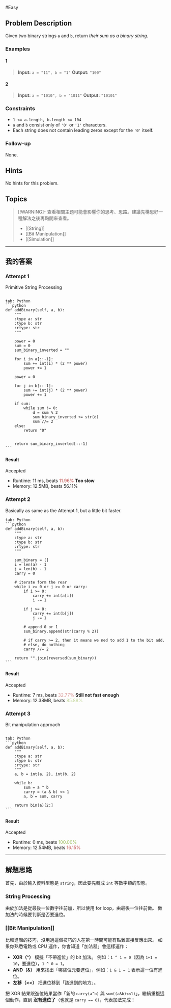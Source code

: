  #Easy
## Problem Description
Given two binary strings `a` and `b`, return _their sum as a binary string_.

### Examples
#### 1
> **Input:** `a = "11", b = "1"`
> **Output:** `"100"`
#### 2
> **Input:** `a = "1010", b = "1011"`
> **Output:** `"10101"`

### Constraints
- `1 <= a.length, b.length <= 104`
- `a` and `b` consist only of `'0'` or `'1'` characters.
- Each string does not contain leading zeros except for the `'0'` itself.

### Follow-up
None.

## Hints
No hints for this problem.

## Topics
> [!WARNING]- 查看相關主題可能會影響你的思考、思路。建議先構思好一種解法之後再點開來查看。
> - [[String]]
> - [[Bit Manipulation]]
> - [[Simulation]]

---
## 我的答案
### Attempt 1
Primitive String Processing
~~~~tabs

tab: Python
```python
def addBinary(self, a, b):
    """
    :type a: str
    :type b: str
    :rtype: str
    """

    power = 0
    sum = 0
    sum_binary_inverted = ""

    for i in a[::-1]:
        sum += int(i) * (2 ** power)
        power += 1
        
    power = 0

    for j in b[::-1]:
        sum += int(j) * (2 ** power)
        power += 1

    if sum:
        while sum != 0:
            d = sum % 2
            sum_binary_inverted += str(d)
            sum //= 2
    else:
        return "0"


    return sum_binary_inverted[::-1]
```
~~~~
#### Result
Accepted
- Runtime: $11$ ms, beats <font color="#c0504d">11.96%</font>
	**Too slow**
- Memory: 12.5MB, beats 56.11%
### Attempt 2 
Basically as same as the Attempt 1, but a little bit faster.
~~~tabs
tab: Python
```python
def addBinary(self, a, b):
    """
    :type a: str
    :type b: str
    :rtype: str
    """

    sum_binary = []
    i = len(a) - 1
    j = len(b) - 1
    carry = 0

    # iterate form the rear
    while i >= 0 or j >= 0 or carry:
        if i >= 0:
            carry += int(a[i])
            i -= 1

        if j >= 0:
            carry += int(b[j])
            j -= 1

        # append 0 or 1
        sum_binary.append(str(carry % 2))

        # if carry >= 2, then it means we ned to add 1 to the bit add.
        # else, do nothing
        carry //= 2

    return "".join(reversed(sum_binary))
```
~~~
#### Result
Accepted
- Runtime: $7$ ms, beats <font color="#d99694">32.77%</font>
	**Still not fast enough**
- Memory: 12.38MB, beats <font color="#c3d69b">85.88%</font>
### Attempt 3
Bit manipulation approach
~~~~tabs

tab: Python
```python
def addBinary(self, a, b):
    """
    :type a: str
    :type b: str
    :rtype: str
    """
    a, b = int(a, 2), int(b, 2)

    while b:
        sum = a ^ b
        carry = (a & b) << 1
        a, b = sum, carry
        
	return bin(a)[2:]
```
~~~~
#### Result
Accepted
- Runtime: $0$ ms, beats <font color="#9bbb59">100.00%</font>
- Memory: 12.54MB, beats <font color="#c0504d">16.15%</font>


---
## 解題思路
首先，由於輸入資料型態是 `string`，因此要先轉成 `int` 等數字類的形態。
### String Processing
由於加法是從最後一位數字往前加，所以使用 for loop，由最後一位往前做。
做加法的時候要判斷是否要進位。

### [[Bit Manipulation]]
比較進階的技巧，沒用過這個技巧的人在第一時間可能有點難直接反應出來。
如果你熟悉電路或 CPU 運作，你會知道「加法器」會這樣運作：
- **XOR（^）**
	模擬「不帶進位」的 bit 加法。
	例如：`1 ^ 1 = 0`（因為 `1+1 = 10`，要進位），`1 ^ 0 = 1`。
- **AND（&）**
	用來找出「哪些位元要進位」，例如：`1 & 1 = 1` 表示這一位有進位。
- **左移（<<）**
	把進位移到「該進到的地方」。

把 XOR 結果跟進位結果當作「新的 `carry(a^b)` 與 `sum((a&b)<<1)`」，繼續重複這個動作，直到 **沒有進位了**（也就是 `carry == 0`），代表加法完成！
